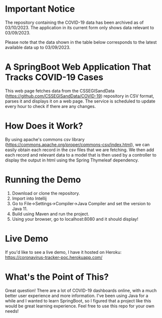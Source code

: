 # Important Notice

The repository containing the COVID-19 data has been archived as of 03/10/2023. The application in its current form only shows data relevant to 03/09/2023.

Please note that the data shown in the table below corresponds to the latest available data up to 03/09/2023.
# A SpringBoot Web Application That Tracks COVID-19 Cases
This web page fetches data from the CSSEGISandData (https://github.com/CSSEGISandData/COVID-19) repository in CSV format, parses it and displays it on a web page. The service is scheduled to update every hour to check if there are any changes.

# How Does it Work?
By using apache's commons csv library (https://commons.apache.org/proper/commons-csv/index.html), we can easily obtain each record in the csv files that we are fetching. We then add each record and relevant data to a model that is then used by a controller to display the output in html using the Spring Thymeleaf dependency.

# Running the Demo
  1. Download or clone the repository.
  2. Import into Intellij
  3. Go to File->Settings->Compiler->Java Compiler and set the version to Java 11.
  4. Build using Maven and run the project.
  5. Using your browser, go to localhost:8080 and it should display!
  
# Live Demo
If you'd like to see a live demo, I have it hosted on Heroku: https://coronavirus-tracker-poc.herokuapp.com/

# What's the Point of This?
Great question! There are a lot of COVID-19 dashboards online, with a much better user experience and more information. I've been using Java for a while and I wanted to learn SpringBoot, so I figured that a project like this would be great learning experience. Feel free to use this repo for your own needs!
